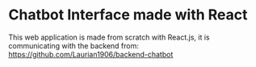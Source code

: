 # Chatbot Interface made with React

This web application is made from scratch with React.js, it is communicating with the backend from: https://github.com/Laurian1906/backend-chatbot
